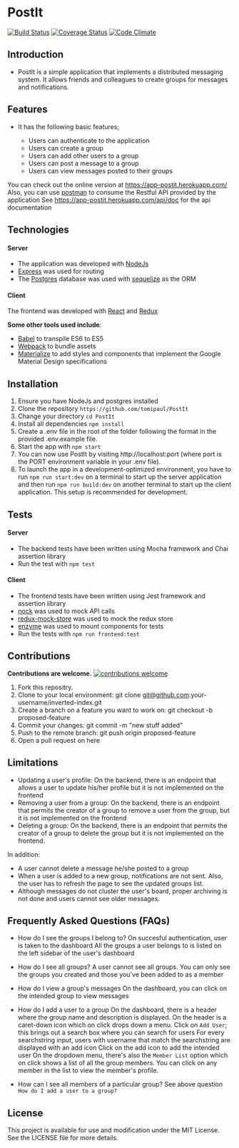 # PostIt
[![Build Status](https://travis-ci.org/tomipaul/PostIt.svg?branch=develop)](https://travis-ci.org/tomipaul/PostIt) [![Coverage Status](https://coveralls.io/repos/github/tomipaul/PostIt/badge.svg?branch=develop)](https://coveralls.io/github/tomipaul/PostIt?branch=develop) [![Code Climate](https://codeclimate.com/github/tomipaul/PostIt/badges/gpa.svg)](https://codeclimate.com/github/tomipaul/PostIt)

Introduction
------------
*  PostIt is a simple application that implements a distributed messaging system. It allows friends and colleagues to create groups for messages and notifications.

Features
--------
*  It has the following basic features;

    - Users can authenticate to the application
    - Users can create a group
    - Users can add other users to a group
    - Users can post a message to a group
    - Users can view messages posted to their groups

You can check out the online version at https://app-postit.herokuapp.com/
Also, you can use [postman](https://www.getpostman.com/) to consume the Restful API provided by the application
See https://app-postit.herokuapp.com/api/doc for the api documentation


Technologies
-----------
#### Server
- The application was developed with [NodeJs](http://nodejs.org)
- [Express](http://expressjs.com) was used for routing
- The [Postgres](http://postgresql.com) database was used with [sequelize](http://sequelizejs.com) as the ORM

#### Client
The frontend was developed with [React](https://facebook.github.io/react/) and [Redux](http://redux.js.org/)

**Some other tools used include**:
- [Babel](https://babeljs.io) to transpile ES6 to ES5
- [Webpack](https://webpack.js.org/) to bundle assets
- [Materialize](http://materializecss.com/) to add styles and components that implement the Google Material Design specifications

Installation
------------
1.  Ensure you have NodeJs and postgres installed
2.  Clone the repository `https://github.com/tomipaul/PostIt`
3.  Change your directory `cd PostIt`
4.  Install all dependencies `npm install`
5.  Create a .env file in the root of the folder following the format in the provided .env.example file.
6.  Start the app with `npm start`
7.  You can now use PostIt by visiting http://localhost:port (where port is the PORT environment variable in your .env file).
7.  To launch the app in a development-optimized environment, you have to run `npm run start:dev` on a terminal to start up the server application and then run `npm run build:dev` on another terminal to start up the client application. This setup is recommended for development.

Tests
-----
#### Server
*  The backend tests have been written using Mocha framework and Chai assertion library
*  Run the test with `npm test`

#### Client
*  The frontend tests have been written using Jest framework and assertion library
*  [nock](https://www.npmjs.com/package/nock) was used to mock API calls
*  [redux-mock-store](http://arnaudbenard.com/redux-mock-store/) was used to mock the redux store
*  [enzyme](https://www.npmjs.com/package/enzyme) was used to mount components for tests
*  Run the tests with `npm run frontend:test`

Contributions
-------------
**Contributions are welcome.** [![contributions welcome](https://img.shields.io/badge/contributions-welcome-brightgreen.svg?style=flat)](https://github.com/tomipaul/PostIt/issues)
1. Fork this repositry.
2. Clone to your local environment: git clone git@github.com:your-username/inverted-index.git
3. Create a branch on a feature you want to work on: git checkout -b proposed-feature
4. Commit your changes: git commit -m "new stuff added"
5. Push to the remote branch: git push origin proposed-feature
6. Open a pull request on here

Limitations
-----------
- Updating a user's profile: On the backend, there is an endpoint that allows a user to update his/her profile but it is not implemented on the frontend
- Removing a user from a group: On the backend, there is an endpoint that permits the creator of a group to remove a user from the group, but it is not implemented on the frontend 
- Deleting a group: On the backend, there is an endpoint that permits the creator of a group to delete the group but it is not implemented on the frontend.

In addition:
- A user cannot delete a message he/she posted to a group
- When a user is added to a new group, notifications are not sent. Also, the user has to refresh the page to see the updated groups list.
- Although messages do not cluster the user's board, proper archiving is not done and users cannot see older messages.

Frequently Asked Questions (FAQs)
---------------------------------
- How do I see the groups I belong to?
On succesful authentication, user is taken to the dashboard
All the groups a user belongs to is listed on the left sidebar of the user's dashboard

- How do I see all groups?
A user cannot see all groups.
You can only see the groups you created and those you've been added to as a member 

- How do I view a group's messages
  On the dashboard, you can click on the intended group to view messages

- How do I add a user to a group
On the dashboard, there is a header where the group name and description is displayed.
On the header is a caret-down icon which on click drops down a menu.
Click on `Add User`; this brings out a search box where you can search for users
For every searchstring input, users with username that match the searchstring are displayed with an add icon
Click on the add icon to add the intended user
On the dropdown menu, there's also the `Member List` option which on click shows a list of all the group members. You can click on any member in the list to view the member's profile.

- How can I see all members of a particular group?
See above question `How do I add a user to a group?`

License
-------
This project is available for use and modification under the MIT License. See the LICENSE file for more details.
